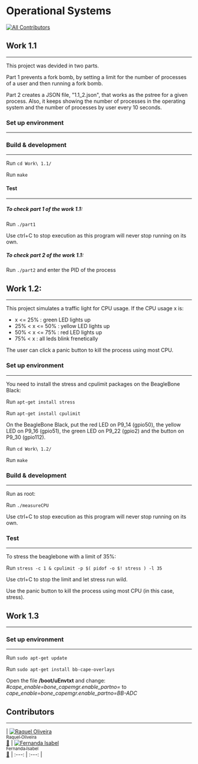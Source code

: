 # Operational Systems
[![All Contributors](https://img.shields.io/badge/all_contributors-2-orange.svg?style=flat-square)](#contributors)

## Work 1.1 
---

This project was devided in two parts. 

Part 1 prevents a fork bomb, by setting a limit for the number of processes of a user and then running a fork bomb.

Part 2 creates a JSON file, "1.1_2.json", that works as the pstree for a given process. Also, it keeps showing the number of processes in the operating system and the number of processes by user every 10 seconds.

### Set up environment
--- 

### Build & development 
---

Run `cd Work\ 1.1/`

Run `make`

#### Test
---

##### To check part 1 of the work 1.1:

Run `./part1`

Use ctrl+C to stop execution as this program will never stop running on its own.

##### To check part 2 of the work 1.1:

Run `./part2` and enter the PID of the process

## Work 1.2:
---

This project simulates a traffic light for CPU usage. If the CPU usage x is:
- x <= 25% : green LED lights up
- 25% < x <= 50% : yellow LED lights up
- 50% < x <= 75% : red LED lights up
- 75% < x : all leds blink frenetically

The user can click a panic button to kill the process using most CPU.

### Set up environment
--- 
You need to install the stress and cpulimit packages on the BeagleBone Black:

Run `apt-get install stress`

Run `apt-get install cpulimit`

On the BeagleBone Black, put the red LED on P9_14 (gpio50), the yellow LED on P9_16 (gpio51), the green LED on P9_22 (gpio2) and the button on P9_30 (gpio112).

Run `cd Work\ 1.2/`

Run `make`

### Build & development 
---

Run as root:

Run `./measureCPU`

Use ctrl+C to stop execution as this program will never stop running on its own.

### Test
---

To stress the beaglebone with a limit of 35%:

Run `stress -c 1 & cpulimit -p $( pidof -o $! stress ) -l 35`

Use ctrl+C to stop the limit and let stress run wild.

Use the panic button to kill the process using most CPU (in this case, stress).

## Work 1.3
---

### Set up environment
--- 
Run `sudo apt-get update`

Run `sudo apt-get install bb-cape-overlays`

Open the file **/boot/uEnvtxt** and change:
*#cape_enable=bone_capemgr.enable_partno=* to *cape_enable=bone_capemgr.enable_partno=BB-ADC*
 
## Contributors ##
---

| [![Raquel Oliveira](https://avatars.githubusercontent.com/raquel-oliveira?s=100)<br /><sub> Raquel Oliveira</sub>](http://raquel-oliveira.github.io)<br />[👀](https://github.com/raquel-oliveira/operational-systems/commits?author=raquel-oliveira) 
| [![Fernanda Isabel](https://avatars.githubusercontent.com/feisabel?s=100)<br /><sub>Fernanda Isabel</sub>](https://github.com/feisabel)<br />[👀](https://github.com/raquel-oliveira/operational-systems/commits?author=feisabel)
| :---: | :---: |
